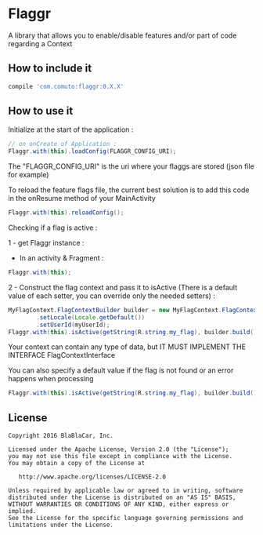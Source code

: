 # Flaggr

A library that allows you to enable/disable features and/or part of code regarding a Context

## How to include it

```groovy
compile 'com.comuto:flaggr:0.X.X'
```

## How to use it 

Initialize at the start of the application :

```java
// on onCreate of Application :
Flaggr.with(this).loadConfig(FLAGGR_CONFIG_URI);
```

The "FLAGGR_CONFIG_URI" is the uri where your flaggs are stored (json file for example)

To reload the feature flags file, the current best solution is to add this code in the onResume method of your MainActivity
```java
Flaggr.with(this).reloadConfig();
```

Checking if a flag is active :

1 - get Flaggr instance :

  * In an activity & Fragment :
```java
Flaggr.with(this);
```

2 - Construct the flag context and pass it to isActive (There is a default value of each setter, you can override only the needed setters) : 
```java
MyFlagContext.FlagContextBuilder builder = new MyFlagContext.FlagContextBuilder()
        .setLocale(Locale.getDefault())
        .setUserId(myUserId);
Flaggr.with(this).isActive(getString(R.string.my_flag), builder.build());
```
Your context can contain any type of data, but IT MUST IMPLEMENT THE INTERFACE FlagContextInterface

You can also specify a default value if the flag is not found or an error happens when processing
```java
Flaggr.with(this).isActive(getString(R.string.my_flag), builder.build(), true);
```

## License
```
Copyright 2016 BlaBlaCar, Inc.

Licensed under the Apache License, Version 2.0 (the "License");
you may not use this file except in compliance with the License.
You may obtain a copy of the License at

   http://www.apache.org/licenses/LICENSE-2.0

Unless required by applicable law or agreed to in writing, software
distributed under the License is distributed on an "AS IS" BASIS,
WITHOUT WARRANTIES OR CONDITIONS OF ANY KIND, either express or implied.
See the License for the specific language governing permissions and
limitations under the License.
```





